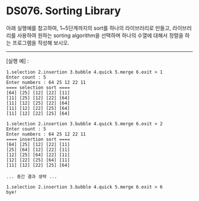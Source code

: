 # DS076. Sorting Library
아래 실행예를 참고하여, 1~5단계까지의 sort를 하나의 라이브러리로 만들고,
라이브러리를 사용하여 원하는 sorting algorithm을 선택하며 하나의 수열에 대해서 정렬을 하는 프로그램을 작성해 보시오.

---

[실행 예] :
```
1.selection 2.insertion 3.bubble 4.quick 5.merge 6.exit > 1
Enter count : 5  
Enter numbers : 64 25 12 22 11  
==== selection sort ====  
[64] [25] [12] [22] [11]  
[11] [25] [12] [22] [64]  
[11] [12] [25] [22] [64]  
[11] [12] [22] [25] [64]  
[11] [12] [22] [25] [64]  

1.selection 2.insertion 3.bubble 4.quick 5.merge 6.exit > 2  
Enter count : 5  
Enter numbers : 64 25 12 22 11  
==== insertion sort ====  
[64] [25] [12] [22] [11]  
[25] [64] [12] [22] [11]  
[12] [25] [64] [22] [11]  
[12] [22] [25] [64] [11]  
[11] [12] [22] [25] [64]  

... 중간 결과 생략 ...

1.selection 2.insertion 3.bubble 4.quick 5.merge 6.exit > 6  
bye!
```